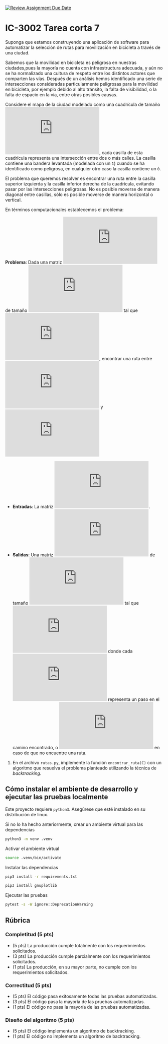 [![Review Assignment Due Date](https://classroom.github.com/assets/deadline-readme-button-24ddc0f5d75046c5622901739e7c5dd533143b0c8e959d652212380cedb1ea36.svg)](https://classroom.github.com/a/edq8S_zN)
# IC-3002 Tarea corta 7

Suponga que estamos construyendo una aplicación de software para automatizar la selección de rutas para movilización en bicicleta a través de una ciudad.

Sabemos que la movilidad en bicicleta es peligrosa en nuestras ciudades,pues la mayoría no cuenta con infraestructura adecuada, y aún no se ha normalizado una cultura de respeto entre los distintos actores que comparten las vías. Después de un análisis hemos identificado una serie de intersecciones consideradas particularmente peligrosas para la movilidad en bicicleta, por ejemplo debido al alto tránsito, la falta de visibilidad, o la falta de espacio en la vía, entre otras posibles causas.

Considere el mapa de la ciudad modelado como una cuadrícula de tamaño ![`X * Y`](https://latex.codecogs.com/png.latex?X%20%5Ctimes%20Y), cada casilla de esta cuadrícula representa una intersección entre dos o más calles. La casilla contiene una bandera levantada (modelada con un `1`) cuando se ha identificado como peligrosa, en cualquier otro caso la casilla contiene un `0`.

El problema que queremos resolver es encontrar una ruta entre la casilla superior izquierda y la casilla inferior derecha de la cuadrícula, evitando pasar por las intersecciones peligrosas. No es posible moverse de manera diagonal entre casillas, sólo es posible moverse de manera horizontal o vertical.

En términos computacionales establecemos el problema:

**Problema**: Dada una matriz ![`C`](https://latex.codecogs.com/png.latex?C) de tamaño ![`X * Y`](https://latex.codecogs.com/png.latex?X%20%5Ctimes%20Y) tal que ![cada casilla contiene un `1` un `0`](https://latex.codecogs.com/png.latex?%5Cunderset%7B0%20%5Cleq%20y%20%3C%20Y%7D%7B%5Cunderset%7B0%20%5Cleq%20x%20%3C%20X%7D%7B%5Cforall%20x%2C%20y%7D%7D%20%3A%20C_%7Bx%2Cy%7D%20%5Cin%20%5C%7B0%2C%201%5C%7D), encontrar una ruta entre ![`C00`](https://latex.codecogs.com/png.latex?C_%7B0%2C0%7D) y ![`CXY`](https://latex.codecogs.com/png.latex?C_%7BX-1%2CY-1%7D)
* **Entradas**: La matriz ![`C`](https://latex.codecogs.com/png.latex?C).
* **Salidas**: Una matriz ![`R`](https://latex.codecogs.com/png.latex?R) de tamaño ![`X * Y`](https://latex.codecogs.com/png.latex?X%20%5Ctimes%20Y) tal que ![cada casilla contiene un `1` un `0`](https://latex.codecogs.com/png.latex?%5Cunderset%7B0%20%5Cleq%20j%20%3C%20Y%7D%7B%5Cunderset%7B0%20%5Cleq%20i%20%3C%20X%7D%7B%5Cforall%20i%2Cj%7D%7D%20%3A%20R_%7Bi%2Cj%7D%20%5Cin%20%5C%7B0%2C1%5C%7D%20%5Cland%20%28R_%7Bi%2Cj%7D%20%3D%201%20%5CRightarrow%20C_%7Bi%2Cj%7D%20%3D%200%29) donde cada ![`1`](https://latex.codecogs.com/png.latex?1) representa un paso en el camino encontrado, o ![vacío](https://latex.codecogs.com/png.latex?%5Cvarnothing) en caso de que no encuentre una ruta.

1. En el archivo `rutas.py`, implemente la función `encontrar_ruta(C)` con un algoritmo que resuelva el problema planteado utilizando la técnica de *backtracking*.

## Cómo instalar el ambiente de desarrollo y ejecutar las pruebas localmente

Este proyecto requiere `python3`. Asegúrese que esté instalado en su distribución de linux.

Si no lo ha hecho anteriormente, crear un ambiente virtual para las dependencias

```bash
python3 -m venv .venv
```

Activar el ambiente virtual

```bash
source .venv/bin/activate
```

Instalar las dependencias

```bash
pip3 install -r requirements.txt
```

```bash
pip3 install gnuplotlib
```

Ejecutar las pruebas

```bash
pytest -s -W ignore::DeprecationWarning
```

## Rúbrica

### Completitud (5 pts)

* (5 pts) La producción cumple totalmente con los requerimientos solicitados.
* (3 pts) La producción cumple parcialmente con los requerimientos solicitados.
* (1 pts) La producción, en su mayor parte, no cumple con los requerimientos solicitados.

### Correctitud (5 pts)

* (5 pts) El código pasa exitosamente todas las pruebas automatizadas.
* (3 pts) El código pasa la mayoría de las pruebas automatizadas.
* (1 pts) El código no pasa la mayoría de las pruebas automatizadas.

### Diseño del algoritmo (5 pts)

* (5 pts) El código implementa un algoritmo de backtracking.
* (1 pts) El código no implementa un algoritmo de backtracking.
